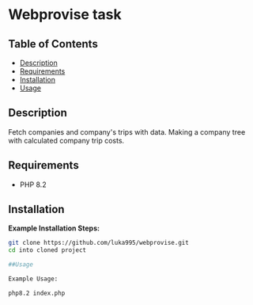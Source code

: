 
# Webprovise task

## Table of Contents

- [Description](#description)
- [Requirements](#requirements)
- [Installation](#installation)
- [Usage](#usage)

## Description

Fetch companies and company's trips with data. Making a company tree with calculated company trip costs.

## Requirements

- PHP 8.2

## Installation

**Example Installation Steps:**
```bash
git clone https://github.com/luka995/webprovise.git
cd into cloned project

##Usage

Example Usage:

php8.2 index.php
